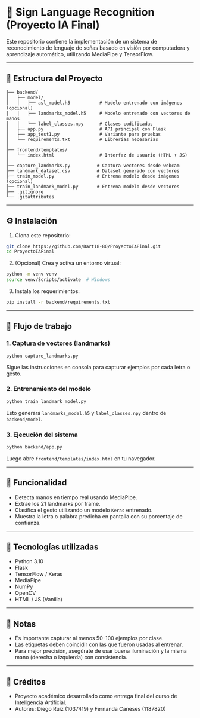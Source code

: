 # 🤟 Sign Language Recognition (Proyecto IA Final)

Este repositorio contiene la implementación de un sistema de reconocimiento de lenguaje de señas basado en visión por computadora y aprendizaje automático, utilizando MediaPipe y TensorFlow.

---

## 📁 Estructura del Proyecto

```
├── backend/
│   ├── model/
│   │   ├── asl_model.h5           # Modelo entrenado con imágenes (opcional)
│   │   ├── landmarks_model.h5     # Modelo entrenado con vectores de manos
│   │   └── label_classes.npy      # Clases codificadas
│   ├── app.py                     # API principal con Flask
│   ├── app_test1.py               # Variante para pruebas
│   └── requirements.txt           # Librerías necesarias
│
├── frontend/templates/
│   └── index.html                 # Interfaz de usuario (HTML + JS)
│
├── capture_landmarks.py          # Captura vectores desde webcam
├── landmark_dataset.csv          # Dataset generado con vectores
├── train_model.py                # Entrena modelo desde imágenes (opcional)
├── train_landmark_model.py       # Entrena modelo desde vectores
├── .gitignore
└── .gitattributes
```

---

## ⚙️ Instalación

1. Clona este repositorio:

```bash
git clone https://github.com/Dart18-80/ProyectoIAFinal.git
cd ProyectoIAFinal
```

2. (Opcional) Crea y activa un entorno virtual:

```bash
python -m venv venv
source venv/Scripts/activate  # Windows
```

3. Instala los requerimientos:

```bash
pip install -r backend/requirements.txt
```

---

## 🧪 Flujo de trabajo

### 1. Captura de vectores (landmarks)

```bash
python capture_landmarks.py
```

Sigue las instrucciones en consola para capturar ejemplos por cada letra o gesto.

### 2. Entrenamiento del modelo

```bash
python train_landmark_model.py
```

Esto generará `landmarks_model.h5` y `label_classes.npy` dentro de `backend/model`.

### 3. Ejecución del sistema

```bash
python backend/app.py
```

Luego abre `frontend/templates/index.html` en tu navegador.

---

## 🎯 Funcionalidad

* Detecta manos en tiempo real usando MediaPipe.
* Extrae los 21 landmarks por frame.
* Clasifica el gesto utilizando un modelo `Keras` entrenado.
* Muestra la letra o palabra predicha en pantalla con su porcentaje de confianza.

---

## 💠 Tecnologías utilizadas

* Python 3.10
* Flask
* TensorFlow / Keras
* MediaPipe
* NumPy
* OpenCV
* HTML / JS (Vanilla)

---

## 📝 Notas

* Es importante capturar al menos 50–100 ejemplos por clase.
* Las etiquetas deben coincidir con las que fueron usadas al entrenar.
* Para mejor precisión, asegúrate de usar buena iluminación y la misma mano (derecha o izquierda) con consistencia.

---

## 🧠 Créditos

* Proyecto académico desarrollado como entrega final del curso de Inteligencia Artificial.
* Autores: Diego Ruiz (1037419) y Fernanda Caneses (1187820)
